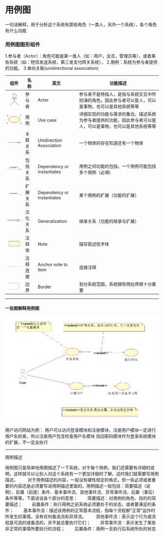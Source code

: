 # 用例图
一句话解释，用于分析这个系统有那些角色（一类人，另外一个系统），各个角色有什么功能

### 用例图图形组件
1.参与者（Actor）：角色可能是某一类人（如：用户，会员，管理员等），或者某些系统（如：短信发送系统，第三发支付网关系统），
2.用例：系统为参与者提供的功能。
3.单向关联(unidirectional association)

|组件|名称|英文|功能描述|
|----|----|----|----|
|![](/UML/images/actor.png)|参与者|Actor|参与者不是特指人，是指与系统交互中所扮演的角色。因此参与者可以是人，可以是事物，也可以是其他系统等等|
|![](/UML/images/Usecase.png)|用例|Use case|详细实现的功能与需求的集合。描述系统为参与者提供的功能，因此参与者可以是人，可以是事物，也可以是其他系统等等|
|![](/UML/images/UnidirectionAssociation.png)|关联关系	|Unidirection  Association|一个物体的存在知道还有一个物体|
|![](/UML/images/DependencyOrinstantiates1.png)|包括关系|Dependency or instantiates|用例之间功能的包括。一个用例可能包括多个用例（必填)|
|![](/UML/images/DependencyOrinstantiates2.png)|扩展关系|Dependency or instantiates|某个用例的扩展（功能的扩展）|
|![](/UML/images/Generalization.png)|泛化关系	|Generalization	|继承关系（功能的继承与扩展）|
|![](/UML/images/Note.png)|注释体	|Note	|描写叙述性字体|
|![](/UML/images/AnchorNoteToItem.png)|注释连接|Anchor note to item	|连接注释
|![](/UML/images/Border.png)|边界	|Border	|划分系统范围，系统拥有明白界限十分重要|

---
#### 一张图解释用例图
![](/UML/images/UseCaseEx.png)

用户访问网站为例：
用户可以访问登录模块和注册模块，注册用户模块一定进行用户名检查，所以注册用户包含检查用户名模块
找回密码模块作为登录系统模块的扩展，不一定会执行

---
用例描述

用例图只是简单地用图描述了一下系统，对于每个用例，我们还需要有详细的说明，这样就可以让别人对这个系统有一个更加详细的了解，这时我们就需要写用例描述。
　　对于用例描述的内容，一般没有硬性规定的格式，但一些必须或者重要的内容还是必须要写进用例描述里面的。用例描述一般包括：简要描述（说明）、前置（前提）条件、基本事件流、其他事件流、异常事件流、后置（事后）条件等等。下面说说各个部分的意思：
　　简要描述：对用例的角色、目的的简要描述；
　　前置条件：执行用例之前系统必须要处于的状态，或者要满足的条件；
　　基本事件流：描述该用例的正常基本流程，指每个流程都“正常”运作时所发生的事情，没有任何备选流和异常流。
　　其他事件流：表示这个行为或流程是可选的或备选的，并不是总要执行它们；
　　异常事件流：表示发生了某些非正常的事情所要执行的流程；
　　后置条件：用例一旦执行后系统所处的状态